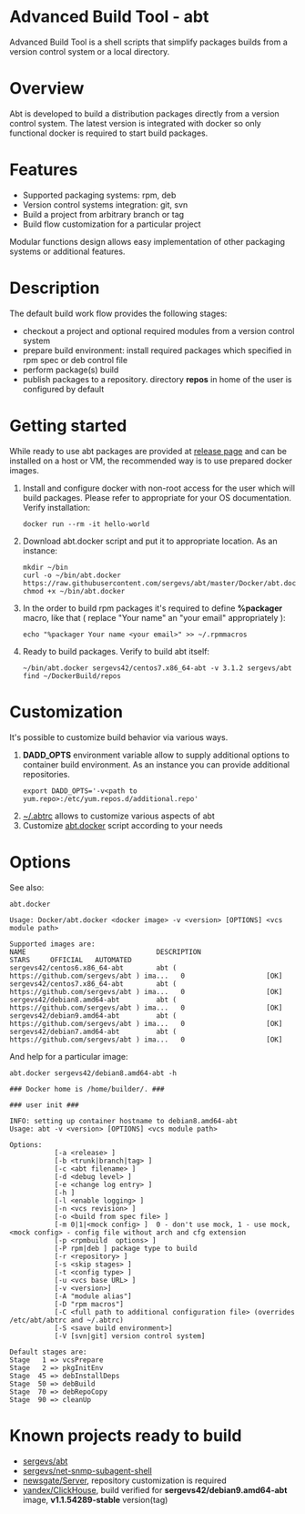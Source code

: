 # Advanced Build Tool - abt

Advanced Build Tool is a shell scripts that simplify packages builds from a version control system or a local directory.

# Overview

Abt is developed to build a distribution packages directly from a version control system. 
The latest version is integrated with docker so only functional docker is required to start build packages. 

# Features

* Supported packaging systems: rpm, deb
* Version control systems integration: git, svn
* Build a project from arbitrary branch or tag
* Build flow customization for a particular project

Modular functions design allows easy implementation of other packaging systems or additional features.

# Description

The default build work flow provides the following stages:
* checkout a project and optional required modules from a version control system
* prepare build environment: install required packages which specified in rpm spec or deb control file 
* perform package(s) build
* publish packages to a repository. directory **repos** in home of the user is configured by default

# Getting started

While ready to use abt packages are provided at [release page](https://github.com/sergevs/abt/releases/latest) and can be
installed on a host or VM, the recommended way is to use prepared docker images.

1. Install and configure docker with non-root access for the user which will build packages. Please refer to appropriate for your OS documentation.
Verify installation:
   ```shell
   docker run --rm -it hello-world
   ```
2. Download abt.docker script and put it to appropriate location. As an instance:
   ```shell
   mkdir ~/bin
   curl -o ~/bin/abt.docker https://raw.githubusercontent.com/sergevs/abt/master/Docker/abt.docker
   chmod +x ~/bin/abt.docker
   ```
3. In the order to build rpm packages it's required to define **%packager** macro, like that ( replace "Your name" an "your email" appropriately ):
   ```shell
   echo "%packager Your name <your email>" >> ~/.rpmmacros
   ```
4. Ready to build packages. Verify to build abt itself:
   ```shell
   ~/bin/abt.docker sergevs42/centos7.x86_64-abt -v 3.1.2 sergevs/abt
   find ~/DockerBuild/repos 
   ```
# Customization 

It's possible to customize build behavior via various ways.

1. **DADD_OPTS** environment variable allow to supply additional options to container build environment. As an instance you can provide additional repositories.
   ```shell
   export DADD_OPTS='-v<path to yum.repo>:/etc/yum.repos.d/additional.repo'
   ```
2. [~/.abtrc](abtrc) allows to customize various aspects of abt
3. Customize [abt.docker](Docker/abt.docker) script according to your needs

# Options
  
See also:
```shell
abt.docker

Usage: Docker/abt.docker <docker image> -v <version> [OPTIONS] <vcs module path>

Supported images are:
NAME                                DESCRIPTION                                     STARS     OFFICIAL   AUTOMATED
sergevs42/centos6.x86_64-abt        abt ( https://github.com/sergevs/abt ) ima...   0                    [OK]
sergevs42/centos7.x86_64-abt        abt ( https://github.com/sergevs/abt ) ima...   0                    [OK]
sergevs42/debian8.amd64-abt         abt ( https://github.com/sergevs/abt ) ima...   0                    [OK]
sergevs42/debian9.amd64-abt         abt ( https://github.com/sergevs/abt ) ima...   0                    [OK]
sergevs42/debian7.amd64-abt         abt ( https://github.com/sergevs/abt ) ima...   0                    [OK]
```

And help for a particular image:
```shell
abt.docker sergevs42/debian8.amd64-abt -h

### Docker home is /home/builder/. ###

### user init ###

INFO: setting up container hostname to debian8.amd64-abt
Usage: abt -v <version> [OPTIONS] <vcs module path>

Options:
           [-a <release> ]
           [-b <trunk|branch|tag> ] 
           [-c <abt filename> ] 
           [-d <debug level> ]
           [-e <change log entry> ]
           [-h ]
           [-l <enable logging> ]
           [-n <vcs revision> ]
           [-o <build from spec file> ]
           [-m 0|1|<mock config> ]  0 - don't use mock, 1 - use mock, <mock config> - config file without arch and cfg extension
           [-p <rpmbuild  options> ]
           [-P rpm|deb ] package type to build
           [-r <repository> ]
           [-s <skip stages> ] 
           [-t <config type> ]
           [-u <vcs base URL> ]
           [-v <version>]
           [-A "module alias"]
           [-D "rpm macros"]
           [-C <full path to additional configuration file> (overrides /etc/abt/abtrc and ~/.abtrc)
           [-S <save build environment>]
           [-V [svn|git] version control system]

Default stages are:
Stage   1 => vcsPrepare
Stage   2 => pkgInitEnv
Stage  45 => debInstallDeps
Stage  50 => debBuild
Stage  70 => debRepoCopy
Stage  90 => cleanUp
```
# Known projects ready to build

* [sergevs/abt](https://github.com/sergevs/abt)
* [sergevs/net-snmp-subagent-shell](https://github.com/sergevs/net-snmp-subagent-shell)
* [newsgate/Server](https://github.com/newsgate/Server), repository customization is required
* [yandex/ClickHouse](https://github.com/yandex/ClickHouse), build verified for **sergevs42/debian9.amd64-abt** image, **v1.1.54289-stable** version(tag)
